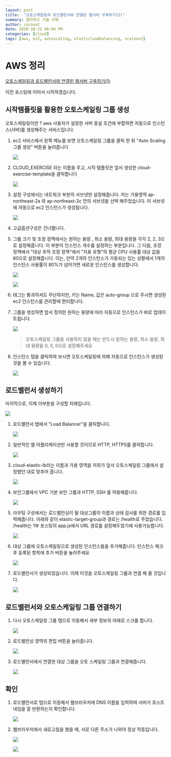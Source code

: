 ```yaml
---
layout: post
title:  "오토스케일링과 로드밸런서와 연결된 웹서버 구축하기(2)"
summary: 클라우드 기술 이해
author: coconut
date: 2020-10-21 06:04 PM
categories: [cloud]
tags: [aws, ec2, autoscaling, elasticloadbalancing, scaleout]
---
```


# AWS 정리

[오토스케일링과 로드밸런서와 연결된 웹서버 구축하기(1)](https://coconutstd.github.io/posts/AWS%EC%A0%95%EB%A6%AC-3/)

이전 포스팅에 이어서 시작하겠습니다.

## 시작템플릿을 활용한 오토스케일링 그룹 생성

오토스케일링이란 ? aws 사용자가 설정한 서버 증설 조건에 부합하면 자동으로 인스턴스(서버)를 생성해주는 서비스입니다.

1. ec2 서비스에서 왼쪽 메뉴를 보면 오토스케일링 그룹을 클릭 한 뒤 "Auto Scaling 그룹 생성" 버튼을 눌러줍니다

   ![](/assets/img/post/aws4/1.PNG)

2. CLOUD_EXERCISE 라는 이름을 주고, 시작 템플릿은 앞서 생성한 cloud-exercise-template을 클릭합니다

   ![](/assets/img/post/aws4/2.PNG)

3. 설정 구성에서는 네트워크 부분의 서브넷만 설정해줍니다. 저는 가용영역 ap-northeast-2a 와 ap-northeast-2c 안의 서브넷을 선택 해주었습니다. 이 서브넷에 자동으로 ec2 인스턴스가 생성됩니다.

   ![](/assets/img/post/aws4/3.PNG)

4. 고급옵션구성은 건너뜁니다.

5. 그룹 크기 및 조정 정책에서는 원하는 용량 , 최소 용량, 최대 용량을 각각 2, 2, 3으로 설정해줍니다. 이 부분이 인스턴스 개수를 설정하는 부분입니다. 그 다음, 조정 정책에서 "대상 추적 조정 정책"에서 "지표 유형"의 평균 CPU 사용률 대상 값을 80으로 설정해줍니다. 이는, 만약 2개의 인스턴스가 가동되는 있는 상황에서 1개의 인스턴스 사용률이 80%가 넘어가면 새로운 인스턴스를 생성합니다.

   ![](/assets/img/post/aws4/4.PNG)

   ![](/assets/img/post/aws4/5.PNG)

6. 태그는 통과하셔도 무난하지만, 키는 Name, 값은 auto-group 으로 주시면 생성된 ec2 인스턴스를 관리할때 편리합니다.

7. 그룹을 생성하면 앞서 정의한 원하는 용량에 따라 자동으로 인스턴스가 바로 업데이트됩니다.

   ![](/assets/img/post/aws4/6.PNG)

   > 오토스케일링 그룹을 사용하지 않을 때는 반드시 원하는 용량, 최소 용량, 최대 용량을 0, 0, 0으로 설정해주세요

8. 인스턴스 탭을 클릭하여 보시면 오토스케일링에 의해 자동으로 인스턴스가 생성된 것을 볼 수 있습니다.

   ![](/assets/img/post/aws4/7.PNG)

## 로드밸런서 생성하기

마지막으로, 이제 이부분을 구성할 차례입니다.

![](/assets/img/post/aws4/8.PNG)

1. 로드밸런서 탭에서 "Load Balancer"을 클릭합니다.

   ![](/assets/img/post/aws4/9.PNG)

2. 일반적인 웹 어플리케이션만 사용할 것이므로 HTTP, HTTPS를 클릭합니다.

   ![](/assets/img/post/aws4/10.PNG)

3. cloud-elastic-lb라는 이름과 가용 영역을 저희가 앞서 오토스케일링 그룹에서 설정했던 대로 맞추어 줍니다.

   ![](/assets/img/post/aws4/11.PNG)

4. 보안그룹에서 VPC 기본 보안 그룹과 HTTP, SSH 를 허용해줍니다.

   ![](/assets/img/post/aws4/12.PNG)

5. 라우팅 구성에서는 로드밸런싱이 될 대상그룹의 이름과 상태 검사를 위한 경로를 입력해줍니다. 아래와 같이 elastic-target-group과 경로는 /health로 주었습니다. /health는 1부 포스팅의 app.js에서 URL 경로를 설정해두었기에 사용가능합니다.

   ![](/assets/img/post/aws4/13.PNG)

6. 대상 그룹에 오토스케일링으로 생성된 인스턴스들을 추가해줍니다. 인스턴스 체크 후 등록된 항목에 추가 버튼을 눌러주세요

   ![](/assets/img/post/aws4/14.PNG)

7. 로드밸런서가 생성되었습니다. 이제 이것을 오토스케일링 그룹과 연결 해 줄 것입니다.

   ![](/assets/img/post/aws4/15.PNG)

## 로드밸런서와 오토스케일링 그룹 연결하기

1. 다시 오토스케일링 그룹 탭으로 이동해서 세부 정보의 아래로 스크롤 합니다.

   ![](/assets/img/post/aws4/16.PNG)

2. 로드밸런싱 영역의 편집 버튼을 눌러줍니다.

   ![](/assets/img/post/aws4/17.PNG)

3. 로드밸런서에서 연결한 대상 그룹을 오토 스케일링 그룹과 연결해줍니다.

   ![](/assets/img/post/aws4/18.PNG)



## 확인

1. 로드밸런서로 탭으로 이동해서 웹브라우저에 DNS 이름을 입력하여 서버가 호스트네임을 잘 반환하는지 확인합니다.

   ![](/assets/img/post/aws4/19.PNG)

2. 웹브라우저에서 새로고침을 했을 때, 서로 다른 주소가 나와야 정상 작동입니다.

   ![](/assets/img/post/aws4/20.PNG)

   ![](/assets/img/post/aws4/21.PNG)


